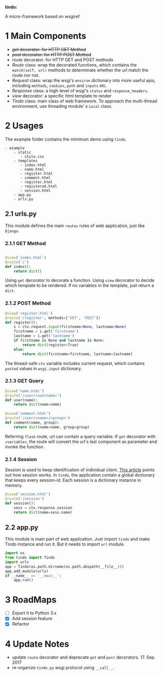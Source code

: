 **tindo:**

A micro-framework based on wsgiref

# 1 **Main Components**

+ ~~*get* decorator: for HTTP GET Method~~
+ ~~*post* decorator: for HTTP POST Method~~
+ *route* decorator: for HTTP GET and POST methods
+ *Route* class: wrap the decorated functions, which contains the `match(self, url)` methods to determinate whether
the url match the route nor not.
+ *Request* class: wrap the wsgi's `environ` dictionary into more useful apis, including `methods`, `cookies`, `path`
 and `inputs` etc.
+ *Response* class: a high-level of wsgi's `status` and `response_headers`.
+ *view* decorator: a specific html template to render
+ *Tindo* class: main class of web framework. To approach the multi-thread environment, use threading module'
s `Local` class.

# 2 **Usages**

The example folder contains the minimum demo using `tindo`.

```
- example
    - static 
       - style.css
    - templates
       - index.html
       - name.html
       - register.html
       - comment.html
       - register.html
       - registered.html
       - session.html
    - app.py
    - urls.py
```

## 2.1 urls.py
This module defines the main `routes` rules of web application, 
just like `Django`.


### 2.1.1 GET Method

```python

@view('index.html')
@route('/')
def index():
    return dict()

```
Using `get` decorator to decorate a function. Using `view`
decorator to decide which template to be rendered.
If no variables in the template, just return a `dict`.

### 2.1.2 POST Method

```python
@view('register.html')
@route('/register', methods=['GET', 'POST'])
def register():
    i = ctx.request.input(firstname=None, lastname=None)
    firstname = i.get('firstname')
    lastname = i.get('lastname')
    if firstname is None and lastname is None:
        return dict(register=True)
    else:
        return dict(firstname=firstname, lastname=lastname)
```
The thread-safe `ctx` variable includes current request, which
contains `posted` values in `wsgi.input` dictionary.


### 2.1.3 GET Query

```python
@view('name.html')
@route('/user/<username>')
def user(name):
    return dict(name=name)
    
@view('comment.html')
@route('/user/<name>/<group>')
def comment(name, group):
    return dict(name=name, group=group)
```

Referring `flask` route, url can contain a query variable. If 
`get` decorator with `<variable>`, the route will convert the 
url's last component as parameter and invoke the function.

### 2.1.4 Session
Session is used to keep identification of individual client. 
[This article](http://eli.thegreenplace.net/2011/06/24/django-sessions-part-i-cookies/)
points out how session works. In `tindo`, the application contain a global 
dictionary that keeps every session-id. Each session is a dictionary instance in memory.

```python
@view('session.html')
@route('/session')
def session():
    sess = ctx.response.session
    return dict(name=sess.name)
``` 

## 2.2 app.py

This module is main part of web application. Just import `tindo` and
make Tindo instance and run it. But it needs to import `url` module.
```python
import os
from tindo import Tindo
import urls
app = Tindo(os.path.dirname(os.path.abspath(__file__)))
app.add_module(urls)
if __name__ == '__main__':
    app.run()
```

# 3 RoadMaps

- [ ] Export it to Python 3.x
- [x] Add session feature
- [x] Refactor

# 4 Update Notes

+ update `route` decorator and deprecate `get` and `post` decorators. 17. Sep. 2017
+ re-organize `tindo.py` wsgi protocol using `__call__`.